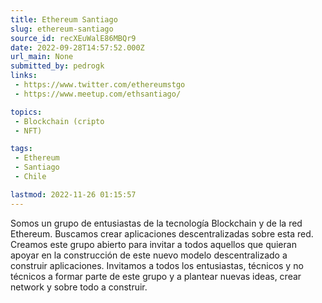 ```yaml
---
title: Ethereum Santiago
slug: ethereum-santiago
source_id: recXEuWalE86MBQr9
date: 2022-09-28T14:57:52.000Z
url_main: None
submitted_by: pedrogk
links: 
 - https://www.twitter.com/ethereumstgo
 - https://www.meetup.com/ethsantiago/

topics: 
 - Blockchain (cripto
 - NFT)

tags: 
 - Ethereum
 - Santiago
 - Chile

lastmod: 2022-11-26 01:15:57
---
```


Somos un grupo de entusiastas de la tecnología Blockchain y de la red Ethereum. Buscamos crear aplicaciones descentralizadas sobre esta red. Creamos este grupo abierto para invitar a todos aquellos que quieran apoyar en la construcción de este nuevo modelo descentralizado a construir aplicaciones. Invitamos a todos los entusiastas, técnicos y no técnicos a formar parte de este grupo y a plantear nuevas ideas, crear network y sobre todo a construir.
